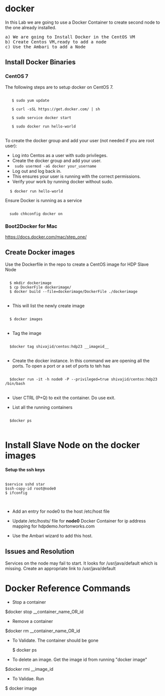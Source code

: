 # docker

In this Lab we are going to use a Docker Container to create second node to the one already installed.

<pre>
a) We are going to Install Docker in the CentOS VM
b) Create Centos VM,ready to add a node
c) Use the Ambari to add a Node
</pre>

## Install Docker Binaries

### CentOS 7
The following steps are to setup docker on CentOS 7.
<pre>
<code>
   $ sudo yum update

   $ curl -sSL https://get.docker.com/ | sh

   $ sudo service docker start

   $ sudo docker run hello-world
</code>
</pre>

To create the docker group and add your user (not needed if you are root user):

* Log into Centos as a user with sudo privileges.
* Create the docker group and add your user.
* <code> sudo usermod -aG docker your_username </code>
* Log out and log back in.
* This ensures your user is running with the correct permissions.
* Verify your work by running docker without sudo.

<pre>
 <code> $ docker run hello-world</code>
</pre>
Ensure Docker is running as a service
<pre><code>
  sudo chkconfig docker on
</pre></code>

### Boot2Docker for Mac
  https://docs.docker.com/mac/step_one/

## Create Docker images 

Use the Dockerfile in the repo to create a CentOS image for HDP Slave Node
<pre>
<code>
  $ mkdir dockerimage
  $ cp DockerFile dockerimage/
  $ docker build --file=dockerimage/DockerFile ./dockerimage
</code>
</pre>

+ This will list the newly create image
<pre>
<code>
  $ docker images 
</code>
</pre>

+ Tag the image
<pre>
<code>
  $docker tag shivajid/centos:hdp23 __imageid__
</code>
</pre>

+ Create the docker instance. In this command we are opening all the ports. To open a port or a set of ports to teh has

<pre>
<code>
  $docker run -it -h node0 -P --privileged=true shivajid/centos:hdp23 /bin/bash
</code>
</pre>

+  User CTRL (P+Q) to exit the container. Do use exit.

+ List all the running containers
<pre><code>
  $docker ps
</code> </pre>
#  Install Slave Node on the docker images



#### Setup the ssh keys
<pre>
<code>
$service sshd star
$ssh-copy-id root@node0
$ ifconfig

</code>
</pre>

+  Add an entry for node0 to the host /etc/host file
+ Update /etc/hosts/ file for <b>node0</b> Docker Container  for ip address mapping for hdpdemo.hortonworks.com


+ Use the Ambari wizard to add this host. 

## Issues and Resolution

Services on the node may fail to start. It looks for /usr/java/default which is missing. Create an appropriate link to /usr/java/default 




# Docker Reference Commands
+  Stop a container

  $docker stop __container_name_OR_id

+  Remove a container

  $docker rm __container_name_OR_id

+ To Validate. The container should be gone

  $ docker ps

+  To delete an image. Get the image id from running "docker image"

  $docker rmi __image_id

+  To Validae. Run 

  $ docker image


